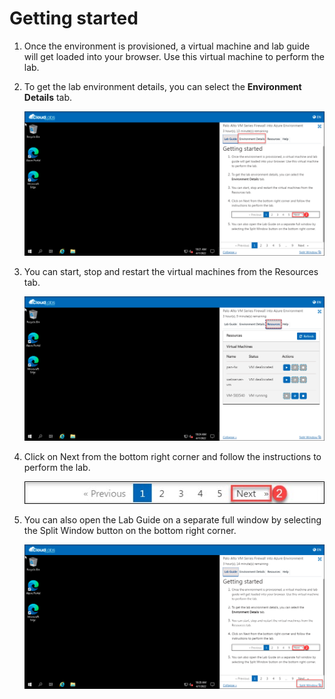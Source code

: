 # Getting started 

1. Once the environment is provisioned, a virtual machine and lab guide will get loaded into your browser. Use this virtual machine to perform the lab.

1. To get the lab environment details, you can select the **Environment Details** tab.

    ![](../images/image040.png)

1. You can start, stop and restart the virtual machines from the Resources tab.

    ![](../images/image041.png)

1. Click on Next from the bottom right corner and follow the instructions to perform the lab.

     ![](../images/image-901.jpg)

1. You can also open the Lab Guide on a separate full window by selecting the Split Window button on the bottom right corner.

     ![](../images/image039.png)
